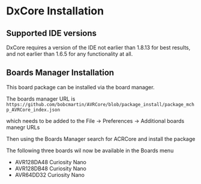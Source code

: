 # DxCore Installation

## Supported IDE versions
DxCore requires a version of the IDE not earlier than 1.8.13 for best results, and not earlier than 1.6.5 for any functionality at all.


## Boards Manager Installation 

This board package can be installed via the board manager. 

The boards manager URL is 
`https://github.com/bobcmartin/AVRCore/blob/package_install/package_mchp_AVRCore_index.json`


which needs to be added to the File -> Preferences -> Additional boards manegr URLs

Then using the Boards Manager search for ACRCore and install the package

The following three boards wil now be available in the Boards menu

* AVR128DA48 Curiosity Nano
* AVR128DB48 Curiosity Nano
* AVR64DD32 Curiosity Nano




